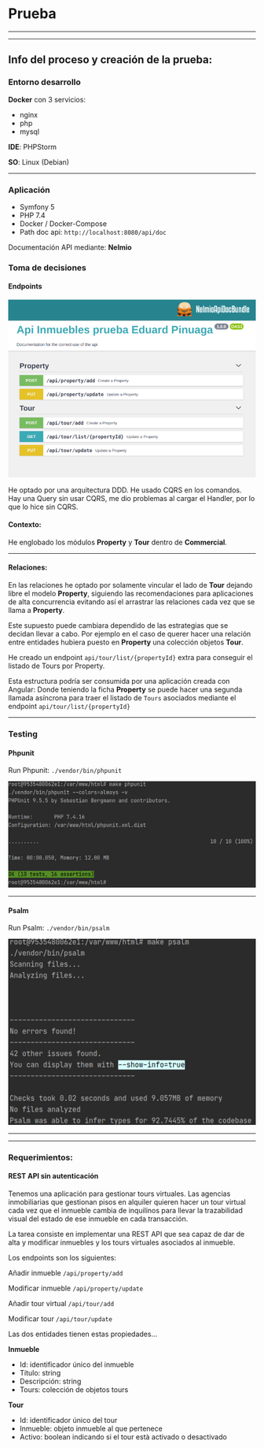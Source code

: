 # Prueba

---

---
## Info del proceso y creación de la prueba:

### Entorno desarrollo

**Docker** con 3 servicios:
- nginx
- php
- mysql

**IDE**: PHPStorm

**SO**: Linux (Debian)

---

### Aplicación

- Symfony 5
- PHP 7.4
- Docker / Docker-Compose  
- Path doc api: `http://localhost:8080/api/doc`

Documentación API mediante: **Nelmio**

### Toma de decisiones

#### Endpoints

![Tests in Green](./docs/nelmio_image.png)

He optado por una arquitectura DDD. He usado CQRS en los comandos. Hay una Query sin usar CQRS, me dio problemas al cargar el Handler, por lo que lo hice sin CQRS.

#### Contexto:

He englobado los módulos **Property** y **Tour** dentro de  **Commercial**.

---
#### Relaciones:

En las relaciones he optado por solamente vincular el lado de **Tour** dejando libre el modelo **Property**,
siguiendo las recomendaciones para aplicaciones de alta concurrencia evitando así el arrastrar las relaciones cada vez
que se llama a **Property**.

Este supuesto puede cambiara dependido de las estrategias que se decidan llevar a cabo. Por ejemplo en el caso de querer hacer
una relación entre entidades hubiera puesto en **Property** una colección objetos **Tour**.

He creado un endpoint  `api/tour/list/{propertyId}` extra para conseguir el listado de Tours por Property.

Esta estructura  podría  ser consumida por una aplicación creada con Angular: Donde teniendo
la ficha **Property** se puede hacer una segunda llamada asíncrona
para traer el listado de `Tours` asociados mediante el endpoint `api/tour/list/{propertyId}`

---

### Testing

#### Phpunit
Run Phpunit: `./vendor/bin/phpunit`

![Tests in Green](./docs/tests_phpunit.png)


---

#### Psalm
Run Psalm: `./vendor/bin/psalm`

![Tests in Green](./docs/psalm.png)




--- 
---

### Requerimientos:

#### REST API sin autenticación
Tenemos una aplicación para gestionar tours virtuales. Las agencias inmobiliarias que
gestionan pisos en alquiler quieren hacer un tour virtual cada vez que el inmueble cambia de
inquilinos para llevar la trazabilidad visual del estado de ese inmueble en cada transacción.

La tarea consiste en implementar una REST API que sea capaz de dar de alta y modificar
inmuebles y los tours virtuales asociados al inmueble.

Los endpoints son los siguientes:


Añadir inmueble  `/api/property/add`

Modificar inmueble  `/api/property/update`

Añadir tour virtual  `/api/tour/add`

Modificar tour  `/api/tour/update`


Las dos entidades tienen estas propiedades...

**Inmueble**

- Id: identificador único del inmueble
- Título: string
- Descripción: string
- Tours: colección de objetos tours

**Tour**

- Id: identificador único del tour
- Inmueble: objeto inmueble al que pertenece
- Activo: boolean indicando si el tour està activado o desactivado
